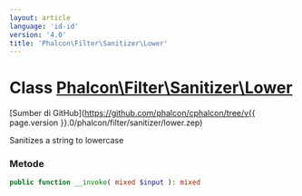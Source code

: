 ```yaml
---
layout: article
language: 'id-id'
version: '4.0'
title: 'Phalcon\Filter\Sanitizer\Lower'
---
```

# Class [Phalcon\Filter\Sanitizer\Lower](Phalcon_Filter_Sanitizer_Lower)

[Sumber di GitHub](https://github.com/phalcon/cphalcon/tree/v{{ page.version }}.0/phalcon/filter/sanitizer/lower.zep)

Sanitizes a string to lowercase

### Metode

```php
public function __invoke( mixed $input ): mixed
```